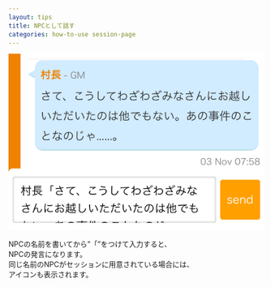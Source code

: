 ```yaml
---
layout: tips
title: NPCとして話す
categories: how-to-use session-page
---
```


![NPCとして話す](/assets/how-to-use/post-as-npcs/01.png)

NPCの名前を書いてから”「”をつけて入力すると、  
NPCの発言になります。  
同じ名前のNPCがセッションに用意されている場合には、  
アイコンも表示されます。  
